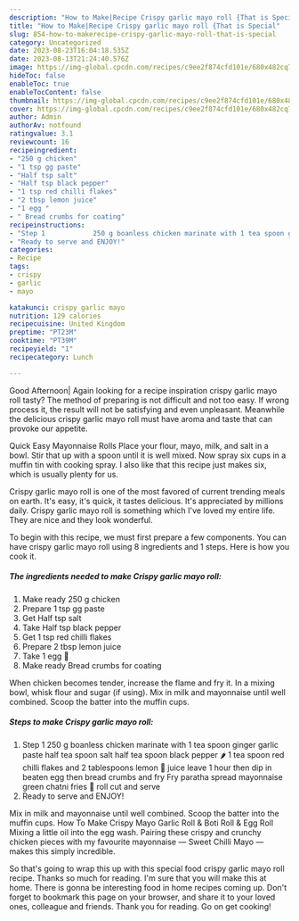 ```yaml
---
description: "How to Make|Recipe Crispy garlic mayo roll {That is Special"
title: "How to Make|Recipe Crispy garlic mayo roll {That is Special"
slug: 854-how-to-makerecipe-crispy-garlic-mayo-roll-that-is-special
category: Uncategorized
date: 2023-08-23T16:04:18.535Z
date: 2023-08-13T21:24:40.576Z
image: https://img-global.cpcdn.com/recipes/c9ee2f874cfd101e/680x482cq70/crispy-garlic-mayo-roll-recipe-main-photo.jpg
hideToc: false
enableToc: true
enableTocContent: false
thumbnail: https://img-global.cpcdn.com/recipes/c9ee2f874cfd101e/680x482cq70/crispy-garlic-mayo-roll-recipe-main-photo.jpg
cover: https://img-global.cpcdn.com/recipes/c9ee2f874cfd101e/680x482cq70/crispy-garlic-mayo-roll-recipe-main-photo.jpg
author: Admin
authorAv: notfound
ratingvalue: 3.1
reviewcount: 16
recipeingredient:
- "250 g chicken"
- "1 tsp gg paste"
- "Half tsp salt"
- "Half tsp black pepper"
- "1 tsp red chilli flakes"
- "2 tbsp lemon juice"
- "1 egg "
- " Bread crumbs for coating"
recipeinstructions:
- "Step 1            250 g boanless chicken marinate with 1 tea spoon ginger garlic paste half tea spoon salt half tea spoon black pepper 🌶 1 tea spoon red chilli flakes and 2 tablespoons lemon 🍋 juice leave 1 hour then dip in beaten egg then bread crumbs and fry  Fry paratha spread mayonnaise green chatni fries 🍟 roll cut and serve"
- "Ready to serve and ENJOY!"
categories:
- Recipe
tags:
- crispy
- garlic
- mayo

katakunci: crispy garlic mayo 
nutrition: 129 calories
recipecuisine: United Kingdom
preptime: "PT23M"
cooktime: "PT39M"
recipeyield: "1"
recipecategory: Lunch

---
```



Good Afternoon| Again looking for a recipe inspiration crispy garlic mayo roll tasty? The method of preparing is not difficult and not too easy. If wrong process it, the result will not be satisfying and even unpleasant. Meanwhile the delicious crispy garlic mayo roll must have aroma and taste that can provoke our appetite.





Quick Easy Mayonnaise Rolls Place your flour, mayo, milk, and salt in a bowl. Stir that up with a spoon until it is well mixed. Now spray six cups in a muffin tin with cooking spray. I also like that this recipe just makes six, which is usually plenty for us.

Crispy garlic mayo roll is one of the most favored of current trending meals on earth. It's easy, it's quick, it tastes delicious. It's appreciated by millions daily. Crispy garlic mayo roll is something which I've loved my entire life. They are nice and they look wonderful.


To begin with this recipe, we must first prepare a few components. You can have crispy garlic mayo roll using 8 ingredients and 1 steps. Here is how you cook it.

<!--inarticleads1-->

##### The ingredients needed to make Crispy garlic mayo roll:

1. Make ready 250 g chicken
1. Prepare 1 tsp gg paste
1. Get Half tsp salt
1. Take Half tsp black pepper
1. Get 1 tsp red chilli flakes
1. Prepare 2 tbsp lemon juice
1. Take 1 egg 🥚
1. Make ready  Bread crumbs for coating


When chicken becomes tender, increase the flame and fry it. In a mixing bowl, whisk flour and sugar (if using). Mix in milk and mayonnaise until well combined. Scoop the batter into the muffin cups. 

<!--inarticleads2-->

##### Steps to make Crispy garlic mayo roll:

1. Step 1            250 g boanless chicken marinate with 1 tea spoon ginger garlic paste half tea spoon salt half tea spoon black pepper 🌶 1 tea spoon red chilli flakes and 2 tablespoons lemon 🍋 juice leave 1 hour then dip in beaten egg then bread crumbs and fry  Fry paratha spread mayonnaise green chatni fries 🍟 roll cut and serve
1. Ready to serve and ENJOY!

Mix in milk and mayonnaise until well combined. Scoop the batter into the muffin cups. How To Make Crispy Mayo Garlic Roll &amp; Boti Roll &amp; Egg Roll Mixing a little oil into the egg wash. Pairing these crispy and crunchy chicken pieces with my favourite mayonnaise — Sweet Chilli Mayo — makes this simply incredible. 

So that's going to wrap this up with this special food crispy garlic mayo roll recipe. Thanks so much for reading. I'm sure that you will make this at home. There is gonna be interesting food in home recipes coming up. Don't forget to bookmark this page on your browser, and share it to your loved ones, colleague and friends. Thank you for reading. Go on get cooking!
